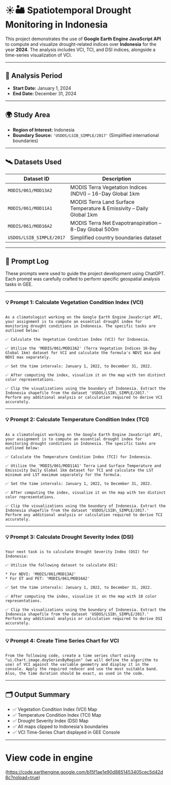 # ☀️🏜️ Spatiotemporal Drought Monitoring in Indonesia

This project demonstrates the use of **Google Earth Engine JavaScript API** to compute and visualize drought-related indices over **Indonesia** for the year **2024**. The analysis includes VCI, TCI, and DSI indices, alongside a time-series visualization of VCI.

---

## 📅 Analysis Period

- **Start Date:** January 1, 2024  
- **End Date:** December 31, 2024

---

## 🌍 Study Area

- **Region of Interest:** Indonesia  
- **Boundary Source:** `'USDOS/LSIB_SIMPLE/2017'` (Simplified international boundaries)

---

## 🛰️ Datasets Used

| Dataset ID | Description |
|------------|-------------|
| `MODIS/061/MOD13A2` | MODIS Terra Vegetation Indices (NDVI) – 16-Day Global 1km |
| `MODIS/061/MOD11A1` | MODIS Terra Land Surface Temperature & Emissivity – Daily Global 1km |
| `MODIS/061/MOD16A2` | MODIS Terra Net Evapotranspiration – 8-Day Global 500m |
| `USDOS/LSIB_SIMPLE/2017` | Simplified country boundaries dataset |

---

## 💬 Prompt Log

These prompts were used to guide the project development using ChatGPT. Each prompt was carefully crafted to perform specific geospatial analysis tasks in GEE.

---

### 💡 **Prompt 1: Calculate Vegetation Condition Index (VCI)**

```

As a climatologist working on the Google Earth Engine JavaScript API, your assignment is to compute an essential drought index for monitoring drought conditions in Indonesia. The specific tasks are outlined below:

✅ Calculate the Vegetation Condition Index (VCI) for Indonesia.

✅ Utilize the 'MODIS/061/MOD13A2' (Terra Vegetation Indices 16-Day Global 1km) dataset for VCI and calculate the formula's NDVI min and NDVI max separately.

✅ Set the time intervals: January 1, 2022, to December 31, 2022.

✅ After computing the index, visualize it on the map with ten distinct color representations.

✅ Clip the visualizations using the boundary of Indonesia. Extract the Indonesia shapefile from the dataset 'USDOS/LSIB\_SIMPLE/2017.' Perform any additional analysis or calculation required to derive VCI accurately.

```

---

### 💡 **Prompt 2: Calculate Temperature Condition Index (TCI)**

```

As a climatologist working on the Google Earth Engine JavaScript API, your assignment is to compute an essential drought index for monitoring drought conditions in Indonesia. The specific tasks are outlined below:

✅ Calculate the Temperature Condition Index (TCI) for Indonesia.

✅ Utilize the 'MODIS/061/MOD11A1' Terra Land Surface Temperature and Emissivity Daily Global 1km dataset for TCI and calculate the LST minimum and LST maximum separately for the formula.

✅ Set the time intervals: January 1, 2022, to December 31, 2022.

✅ After computing the index, visualize it on the map with ten distinct color representations.

✅ Clip the visualizations using the boundary of Indonesia. Extract the Indonesia shapefile from the dataset 'USDOS/LSIB\_SIMPLE/2017.' Perform any additional analysis or calculation required to derive TCI accurately.

```

---

### 💡 **Prompt 3: Calculate Drought Severity Index (DSI)**

```

Your next task is to calculate Drought Severity Index (DSI) for Indonesia:

✅ Utilize the following dataset to calculate DSI:

* For NDVI: 'MODIS/061/MOD13A2'
* For ET and PET: 'MODIS/061/MOD16A2'

✅ Set the time intervals: January 1, 2022, to December 31, 2022.

✅ After computing the index, visualize it on the map with 10 color representations.

✅ Clip the visualizations using the boundary of Indonesia. Extract the Indonesia shapefile from the dataset 'USDOS/LSIB\_SIMPLE/2017.' Perform any additional analysis or calculation required to derive DSI accurately.

```

---

### 💡 **Prompt 4: Create Time Series Chart for VCI**

```

From the following code, create a time series chart using "ui.Chart.image.doySeriesByRegion" (we will define the algorithm to use) of VCI against the variable geometry and display it in the console. Apply the required reducer and use the most suitable band. Also, the time duration should be exact, as used in the code.

```

---

## 🗂️ Output Summary

- ✅ Vegetation Condition Index (VCI) Map
- ✅ Temperature Condition Index (TCI) Map
- ✅ Drought Severity Index (DSI) Map
- ✅ All maps clipped to Indonesia's boundaries
- ✅ VCI Time-Series Chart displayed in GEE Console

---

# View code in engine
(https://code.earthengine.google.com/b15f1ae1e90d8851453405cec5d42d8c?noload=true)
